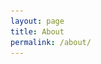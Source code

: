 ```yaml
---
layout: page
title: About
permalink: /about/
---
```


<html>
<head>
    <title>About Our Team</title>
    <style>
    .card-container {
        width: 300px;
        height: 400px;
        perspective: 1000px;
        margin: 20px;
        display: inline-block;
        float: left; /* Add this line to float the card containers next to each other */
    }

    /* Add this media query to ensure proper alignment on smaller screens */
    @media (max-width: 960px) {
        .card-container {
            float: none;
            display: block;
            margin: 20px auto;
        }
    }

        .card {
            position: relative;
            width: 90%;
            height: 100%;
            transform-style: preserve-3d;
            transition: transform 1s;
        }

        .card:hover {
            transform: rotateY(180deg);
        }

        .card-front,
        .card-back {
            position: absolute;
            width: 100%;
            height: 100%;
            backface-visibility: hidden;
        }

        .card-front {
            background-color: #000000;
            border-radius: 10px;
            padding: 20px;
            box-shadow: 0 4px 8px 0 rgba(0,0,0,0.2);
            display: flex;
            flex-direction: column;
            justify-content: center;
            align-items: center;
            text-align: center;
        }

        .card-back {
            background-color: #000000;
            border-radius: 10px;
            padding: 20px;
            transform: rotateY(180deg);
        }

        .card img {
            width: 220px;
            height: auto;
            border-radius: 10px;
            margin-bottom: 10px;
        }

        .card h3 {
            margin-top: 0;
            font-size: 30px;
        }

        .card p {
            font-size: 28px;
        }

        .card-container:nth-child(4),
        .card-container:nth-child(5) {
            display: inline-block;
            vertical-align: top;
        }

        .second-row {
            text-align: center;
        }
    </style>
</head>
<body>
    <div class="card-container">
        <div class="card">
            <div class="card-front">
                <img src="https://github.com/jiya-sav/ourshiny/blob/master/images/kaylee.PNG?raw=true" alt="Kaylee Hou">
                <h3>Kaylee Hou</h3>
            </div>
            <div class="card-back">
                <p>Scrum Master/Backend Developer</p>
            </div>
        </div>
    </div>
    <div class="card-container">
        <div class="card">
            <div class="card-front">
                <img src="https://github.com/jiya-sav/ourshiny/blob/master/images/sanikapic.PNG?raw=true" alt="Sanika Shahapurkar">
                <h3>Sanika Shahapurkar</h3>
            </div>
            <div class="card-back">
                <p>Devops/Backend Developer</p>
            </div>
        </div>
    </div>
    <div class="card-container">
        <div class="card">
            <div class="card-front">
                <img src="person3.jpg" alt="Trent Cardall">
                <h3>Trent Cardall</h3>
            </div>
            <div class="card-back">
                <p>Frontend Developer</p>
            </div>
        </div>
    </div>
    <div class="second-row">
        <div class="card-container">
            <div class="card">
                <div class="card-front">
                    <img src="person4.jpg" alt="Mani Taleban">
                    <h3>Mani Taleban</h3>
                </div>
                <div class="card-back">
                    <p>Frontend Developer</p>
                </div>
            </div>
        </div>
        <div class="card-container">
            <div class="card">
                <div class="card-front">
                    <img src="person5.jpg" alt="Jiya Savlani">
                    <h3>Jiya Savlani</h3>
                </div>
                <div class="card-back">
                    <p>Frontend/Backend Developer</p>
                </div>
            </div>
        </div>
    </div>
</body>
</html>


## Key Links

- GitHub Repos:  <a href="https://github.com/nighthawkcoders">github.com/nighthawkcoders</a>

- AWS Deployments: <a href="https://csa.nighthawkcodingsociety.com/">csp.nighthawkcodingsociety.com</a>

- Slack: <a href="https://join.slack.com/t/cs-p-hq/shared_invite/zt-1ejp2nekj-vIeGHTAKR13E~648nh2NRg">Join Link</a>

- 2021-2022 Archives: <a href="https://padlet.com/jmortensen7/csp2022tri1">Fall</a>, <a href="https://padlet.com/jmortensen7/csp2022tri2">Early Winter</a>, <a href="https://cspcoders.nighthawkcodingsociety.com/">Late     Winter, Spring</a>


<audio id="myAudio" autoplay loop>
  <source src="{{site.baseurl}}//audios/ebyt.mp3" type="audio/mpeg">
</audio>

